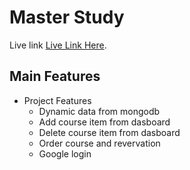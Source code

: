 # Master Study

Live link [Live Link Here](https://vermillion-dusk-4fa893.netlify.app/).

## Main Features

* Project Features
  * Dynamic data from mongodb 
  * Add course item from dasboard
  * Delete course item from dasboard
  * Order course and revervation
  * Google login 
